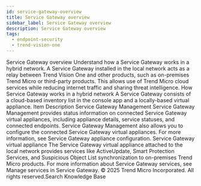 ```yaml
---
id: service-gateway-overview
title: Service Gateway overview
sidebar_label: Service Gateway overview
description: Service Gateway overview
tags:
  - endpoint-security
  - trend-vision-one
---
```


 Service Gateway overview Understand how a Service Gateway works in a hybrid network. A Service Gateway installed in the local network acts as a relay between Trend Vision One and other products, such as on-premises Trend Micro or third-party products. This allows use of Trend Micro cloud services while reducing internet traffic and sharing threat intelligence. How Service Gateway works in a hybrid network A Service Gateway consists of a cloud-based inventory list in the console app and a locally-based virtual appliance. Item Description Service Gateway Management Service Gateway Management provides status information on connected Service Gateway virtual appliances, including appliance details, service statuses, and connected endpoints. Service Gateway Management also allows you to configure the connected Service Gateway virtual appliances. For more information, see Service Gateway appliance configuration. Service Gateway virtual appliance The Service Gateway virtual appliance attached to the local network provides services like ActiveUpdate, Smart Protection Services, and Suspicious Object List synchronization to on-premises Trend Micro products. For more information about Service Gateway services, see Manage services in Service Gateway. © 2025 Trend Micro Incorporated. All rights reserved.Search Knowledge Base